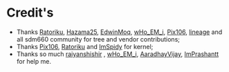 # Credit's
- Thanks [Ratoriku](https://github.com/D3nesyan), [Hazama25](https://github.com/Hazama25), [EdwinMoq](https://github.com/EdwinMoq), [wHo_EM_i](https://github.com/wHo-EM-i), [Pix106](https://github.com/pix106), [lineage](https://github.com/LineageOS) and all sdm660 community for tree and vendor contributions; 
- Thanks [Pix106](https://github.com/pix106), [Ratoriku](https://github.com/D3nesyan) and [ImSpidy](https://github.com/ImSpiDy) for kernel;
- Thanks so much [raiyanshishir](https://github.com/raiyanbinmohsin) , [wHo_EM_i](https://github.com/wHo-EM-i), [AaradhayVijay](https://github.com/AaradhayVijay), [ImPrashantt](https://github.com/Prashant-1695) for help me.
